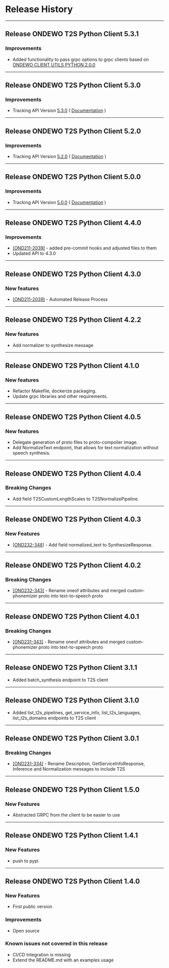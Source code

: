 # Release History
*****************
## Release ONDEWO T2S Python Client 5.3.1

### Improvements
 * Added functionality to pass grpc options to grpc clients based on [ONDEWO CLIENT UTILS PYTHON 2.0.0](https://github.com/ondewo/ondewo-client-utils-python/releases/tag/2.0.0)

*****************
## Release ONDEWO T2S Python Client 5.3.0

### Improvements
 * Tracking API Version [5.3.0](https://github.com/ondewo/ondewo-t2s-api/releases/tag/5.3.0) ( [Documentation](https://ondewo.github.io/ondewo-t2s-api/) )


*****************
## Release ONDEWO T2S Python Client 5.2.0

### Improvements
 * Tracking API Version [5.2.0](https://github.com/ondewo/ondewo-t2s-api/releases/tag/5.2.0) ( [Documentation](https://ondewo.github.io/ondewo-t2s-api/) )


*****************
## Release ONDEWO T2S Python Client 5.0.0

### Improvements
 * Tracking API Version [5.0.0](https://github.com/ondewo/ondewo-t2s-api/releases/tag/5.0.0) ( [Documentation](https://ondewo.github.io/ondewo-t2s-api/) )

*****************
## Release ONDEWO T2S Python Client 4.4.0

### Improvements
 * [[OND211-2039]](https://ondewo.atlassian.net/browse/OND211-2039) - added pre-commit hooks and adjusted files to them
 * Updated API to 4.3.0

*****************
## Release ONDEWO T2S Python Client 4.3.0

### New features
 * [[OND211-2039]](https://ondewo.atlassian.net/browse/OND211-2039) - Automated Release Process

*****************
## Release ONDEWO T2S Python Client 4.2.2

### New features
* Add normalizer to synthesize message

*****************
## Release ONDEWO T2S Python Client 4.1.0

### New features
* Refactor Makefile, dockerize packaging.
* Update grpc libraries and other requirements.

*****************
## Release ONDEWO T2S Python Client 4.0.5

### New features
* Delegate generation of proto files to proto-compoiler image.
* Add NormalizeText endpoint, that allows for text normalization without speech synthesis.

*****************
## Release ONDEWO T2S Python Client 4.0.4

### Breaking Changes
* Add field T2SCustomLengthScales to T2SNormalizePipeline.

*****************
## Release ONDEWO T2S Python Client 4.0.3
### New Features
* [[OND232-348]](https://ondewo.atlassian.net/browse/OND232-348) - Add field normalized_text to SynthesizeResponse.

*****************
## Release ONDEWO T2S Python Client 4.0.2
### Breaking Changes
* [[OND232-343]](https://ondewo.atlassian.net/browse/OND232-343) - Rename oneof attributes and merged custom-phonemizer proto into text-to-speech proto

*****************
## Release ONDEWO T2S Python Client 4.0.1

### Breaking Changes
* [[OND231-343]](https://ondewo.atlassian.net/browse/OND231-343) - Rename oneof attributes and merged custom-phonemizer proto into text-to-speech proto

*****************
## Release ONDEWO T2S Python Client 3.1.1
* Added batch_synthesis endpoint to T2S client

*****************
## Release ONDEWO T2S Python Client 3.1.0
* Added list_t2s_pipelines, get_service_info, list_t2s_languages, list_t2s_domains endpoints to T2S client

*****************
## Release ONDEWO T2S Python Client 3.0.1

### Breaking Changes
* [[OND231-334]](https://ondewo.atlassian.net/browse/OND231-334) - Rename Description, GetServiceInfoResponse, Inference and Normalization messages to include T2S

*****************

## Release ONDEWO T2S Python Client 1.5.0

### New Features
 * Abstracted GRPC from the client to be easier to use

*****************
## Release ONDEWO T2S Python Client 1.4.1

### New Features
 * push to pypi

*****************

## Release ONDEWO T2S Python Client 1.4.0

### New Features
 * First public version

### Improvements
 * Open source

### Known issues not covered in this release
 * CI/CD Integration is missing
 * Extend the README.md with an examples usage
